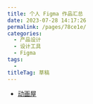```yaml
---
title: 个人 Figma 作品汇总
date: 2023-07-28 14:17:26
permalink: /pages/78ce1e/
categories: 
  - 产品设计
  - 设计工具
  - Figma
tags: 
  - 
titleTag: 草稿
---
```


- [动画屋](https://www.figma.com/file/bGTP6ysNN7lFuWXOg3lt0R/melon?node-id=0-1&t=Wvs07LnraWpkf0PB-0)